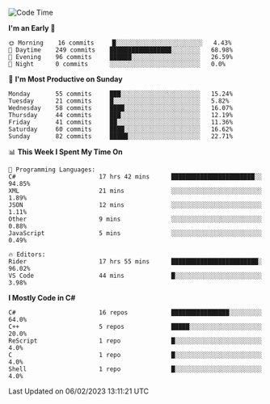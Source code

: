 <!--START_SECTION:waka-->
![Code Time](http://img.shields.io/badge/Code%20Time-913%20hrs%2015%20mins-blue)

**I'm an Early 🐤** 

```text
🌞 Morning    16 commits     █░░░░░░░░░░░░░░░░░░░░░░░░   4.43% 
🌆 Daytime    249 commits    █████████████████░░░░░░░░   68.98% 
🌃 Evening    96 commits     ██████░░░░░░░░░░░░░░░░░░░   26.59% 
🌙 Night      0 commits      ░░░░░░░░░░░░░░░░░░░░░░░░░   0.0%

```
📅 **I'm Most Productive on Sunday** 

```text
Monday       55 commits     ███░░░░░░░░░░░░░░░░░░░░░░   15.24% 
Tuesday      21 commits     █░░░░░░░░░░░░░░░░░░░░░░░░   5.82% 
Wednesday    58 commits     ████░░░░░░░░░░░░░░░░░░░░░   16.07% 
Thursday     44 commits     ███░░░░░░░░░░░░░░░░░░░░░░   12.19% 
Friday       41 commits     ██░░░░░░░░░░░░░░░░░░░░░░░   11.36% 
Saturday     60 commits     ████░░░░░░░░░░░░░░░░░░░░░   16.62% 
Sunday       82 commits     █████░░░░░░░░░░░░░░░░░░░░   22.71%

```


📊 **This Week I Spent My Time On** 

```text
💬 Programming Languages: 
C#                       17 hrs 42 mins      ███████████████████████░░   94.85% 
XML                      21 mins             ░░░░░░░░░░░░░░░░░░░░░░░░░   1.89% 
JSON                     12 mins             ░░░░░░░░░░░░░░░░░░░░░░░░░   1.11% 
Other                    9 mins              ░░░░░░░░░░░░░░░░░░░░░░░░░   0.88% 
JavaScript               5 mins              ░░░░░░░░░░░░░░░░░░░░░░░░░   0.49%

🔥 Editors: 
Rider                    17 hrs 55 mins      ████████████████████████░   96.02% 
VS Code                  44 mins             █░░░░░░░░░░░░░░░░░░░░░░░░   3.98%

```

**I Mostly Code in C#** 

```text
C#                       16 repos            ████████████████░░░░░░░░░   64.0% 
C++                      5 repos             █████░░░░░░░░░░░░░░░░░░░░   20.0% 
ReScript                 1 repo              █░░░░░░░░░░░░░░░░░░░░░░░░   4.0% 
C                        1 repo              █░░░░░░░░░░░░░░░░░░░░░░░░   4.0% 
Shell                    1 repo              █░░░░░░░░░░░░░░░░░░░░░░░░   4.0%

```



 Last Updated on 06/02/2023 13:11:21 UTC
<!--END_SECTION:waka-->
